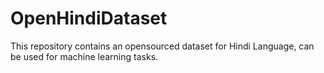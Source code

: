 # OpenHindiDataset
This repository contains an opensourced dataset for Hindi Language, can be used for machine learning tasks.
